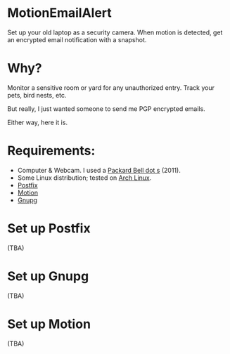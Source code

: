 # MotionEmailAlert
Set up your old laptop as a security camera. When motion is detected, get an encrypted email notification with a snapshot.

# Why?
Monitor a sensitive room or yard for any unauthorized entry. Track your pets, bird nests, etc. 

But really, I just wanted someone to send me PGP encrypted emails.

Either way, here it is.

# Requirements:
* Computer & Webcam. I used a [Packard Bell dot s](https://www.packardbell.com/pb/en/IL/content/serie/dot-s) (2011).
* Some Linux distribution; tested on [Arch Linux](archlinux.org).
* [Postfix](http://www.postfix.org)
* [Motion](https://motion-project.github.io)
* [Gnupg](https://www.gnupg.org)

# Set up Postfix
(TBA)

# Set up Gnupg
(TBA)

# Set up Motion
(TBA)
